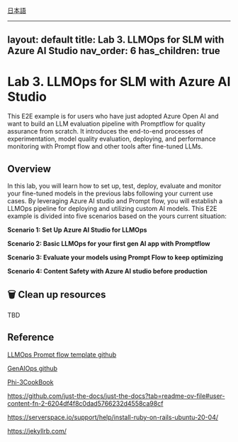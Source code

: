 [日本語](README_jp.md)

---
layout: default
title: Lab 3. LLMOps for SLM with Azure AI Studio
nav_order: 6
has_children: true
---

# Lab 3. LLMOps for SLM with Azure AI Studio

This E2E example is for users who have just adopted Azure Open AI and want to build an LLM evaluation pipeline with Promptflow for quality assurance from scratch. It introduces the end-to-end processes of experimentation, model quality evaluation, deploying, and performance monitoring with Prompt flow and other tools after fine-tuned LLMs.

## Overview

In this lab, you will learn how to set up, test, deploy, evaluate and monitor your fine-tuned models in the previous labs following your current use cases. By leveraging Azure AI studio and Prompt flow, you will establish a LLMOps pipeline for deploying and utilizing custom AI models. This E2E example is divided into five scenarios based on the yours current situation:

**Scenario 1: Set Up Azure AI Studio for LLMOps**

**Scenario 2: Basic LLMOps for your first gen AI app with Promptflow**

**Scenario 3: Evaluate your models using Prompt Flow to keep optimizing**

**Scenario 4: Content Safety with Azure AI studio before production** ​

[//]: # (**Scenario 5: Attach Azure API management and Azure Monitor for reliability and monitoring TBD**)

[//]: # (**Scenario 6: Service Benchmark and optimization**)

[//]: # (**Bonus track: Prompt flow Best Practices**)

[//]: # (**TODO: Automately translate all contents in Korean using Jekyll**)

[//]: # (**Bonus track: Create Local LangChain project using a CLI version of​ Prompt flow**)

## 🗑️ Clean up resources
TBD

## Reference
[LLMOps Prompt flow template github](https://github.com/microsoft/llmops-promptflow-template) 

[GenAIOps github](https://github.com/Azure/GenAIOps)

[Phi-3CookBook](https://github.com/microsoft/Phi-3CookBook?wt.mc_id=studentamb_279723)

https://github.com/just-the-docs/just-the-docs?tab=readme-ov-file#user-content-fn-2-6204df4f8c0dad5766232d4558ca98cf 

https://serverspace.io/support/help/install-ruby-on-rails-ubuntu-20-04/ 

https://jekyllrb.com/ 

[//]: # (bundle exec jekyll serve, ctrl+c)
